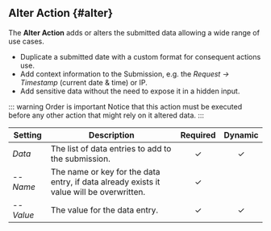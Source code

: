 ## Alter Action {#alter}

<div class="tm-resource-icon">
    <!--@include: ../assets/action-alter.svg-->
</div>

The **Alter Action** adds or alters the submitted data allowing a wide range of use cases.

- Duplicate a submitted date with a custom format for consequent actions use.
- Add context information to the Submission, e.g. the _Request -> Timestamp_ (current date & time) or IP.
- Add sensitive data without the need to expose it in a hidden input.

::: warning Order is important
Notice that this action must be executed before any other action that might rely on it altered data.
:::

| Setting | Description | Required | Dynamic |
| --- | --- | :---: | :---: |
| *Data* | The list of data entries to add to the submission. | &#x2713; | &#x2713; |
| -- *Name* | The name or key for the data entry, if data already exists it value will be overwritten. | &#x2713; |
| -- *Value* | The value for the data entry. |  &#x2713; | &#x2713; | &#x2713; |
<!--@include: ./common-action-settings.md-->
